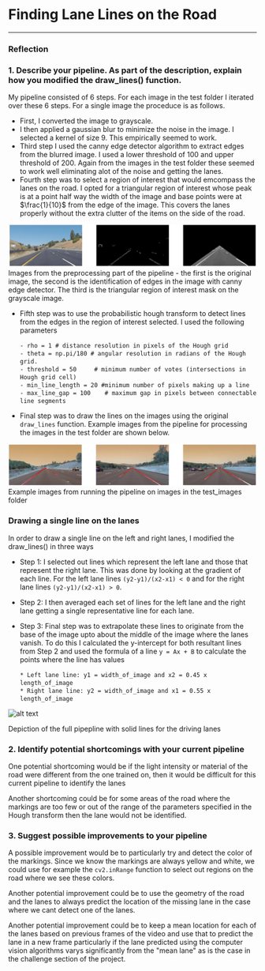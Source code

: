 # **Finding Lane Lines on the Road** 
---
### Reflection

### 1. Describe your pipeline. As part of the description, explain how you modified the draw_lines() function.

My pipeline consisted of 6 steps. For each image in the test folder I iterated over these 6 steps. For a single image the proceduce is as follows.

- First, I converted the image to grayscale.
- I then applied a gaussian blur to minimize the noise in the image. I selected a kernel of size 9. This empirically seemed to work.
- Third step I used the canny edge detector algorithm to extract edges from the blurred image. I used a lower threshold of 100 and upper threshold of 200. Again from the images in the test folder these seemed to work well eliminating alot of the noise and getting the lanes.
- Fourth step was to select a region of interest that would emcompass the lanes on the road. I opted for a triangular region of interest whose peak is at a point half way the width of the image and base points were at $\frac{1}{10}$ from the edge of the image. This covers the lanes properly without the extra clutter of the items on the side of the road.

![alt text](./preprocessing.jpg "Preprocessing road images")
Images from the preprocessing part of the pipeline - the first is the original image, the second is the identification of edges in the image with canny edge detector. The third is the triangular region of interest mask on the grayscale image.

- Fifth step was to use the probabilistic hough transform to detect lines from the edges in the region of interest selected. I used the following parameters

	```
	- rho = 1 # distance resolution in pixels of the Hough grid    
	- theta = np.pi/180 # angular resolution in radians of the Hough grid.  
	- threshold = 50     # minimum number of votes (intersections in Hough grid cell)
	- min_line_length = 20 #minimum number of pixels making up a line
	- max_line_gap = 100    # maximum gap in pixels between connectable line segments
	```
- Final step was to draw the lines on the images using the original `draw_lines` function. Example images from the pipeline for processing the images in the test folder are shown below. 

![alt text](./sample_images.jpg "Sample images from the pipeline")
Example images from running the pipeline on images in the test_images folder

### Drawing a single line on the lanes
In order to draw a single line on the left and right lanes, I modified the draw_lines() in three ways

- Step 1: I selected out lines which represent the left lane and those that represent the right lane. This was done by looking at the gradient of each line. For the left lane lines `(y2-y1)/(x2-x1) < 0` and for the right lane lines `(y2-y1)/(x2-x1) > 0`.
- Step 2: I then averaged each set of lines for the left lane and the right lane getting a single representative line for each lane.
- Step 3: Final step was to extrapolate these lines to originate from the base of the image upto about the middle of the image where the lanes vanish. To do this I calculated the y-intercept for both resultant lines from Step 2 and used the formula of a line `y = Ax + B` to calculate the points where the line has values

	```
	* Left lane line: y1 = width_of_image and x2 = 0.45 x length_of_image 
	* Right lane line: y2 = width_of_image and x1 = 0.55 x length_of_image

	```
![alt text](./solidYellowLeft.gif "Single line lanes")

Depiction of the full pipepline with solid lines for the driving lanes

### 2. Identify potential shortcomings with your current pipeline


One potential shortcoming would be if the light intensity or material of the road were different from the one trained on, then it would be difficult for this current pipeline to identify the lanes

Another shortcoming could be for some areas of the road where the markings are too few or out of the range of the parameters specified in the Hough transform then the lane would not be identified.


### 3. Suggest possible improvements to your pipeline

A possible improvement would be to particularly try and detect the color of the markings. Since we know the markings are always yellow and white, we could use for example the `cv2.inRange` function to select out regions on the road where we see these colors.

Another potential improvement could be to use the geometry of the road and the lanes to always predict the location of the missing lane in the case where we cant detect one of the lanes.

Another potential improvement could be to keep a mean location for each of the lanes based on previous frames of the video and use that to predict the lane in a new frame particularly if the lane predicted using the computer vision algorithms varys significantly from the "mean lane" as is the case in the challenge section of the project.
